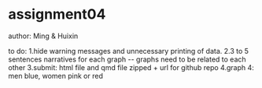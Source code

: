 # assignment04
author: Ming & Huixin

to do:
1.hide warning messages and unnecessary printing of data.
2.3 to 5 sentences narratives for each graph -- graphs need to be related to each other
3.submit: html file and qmd file zipped + url for github repo
4.graph 4: men blue, women pink or red
